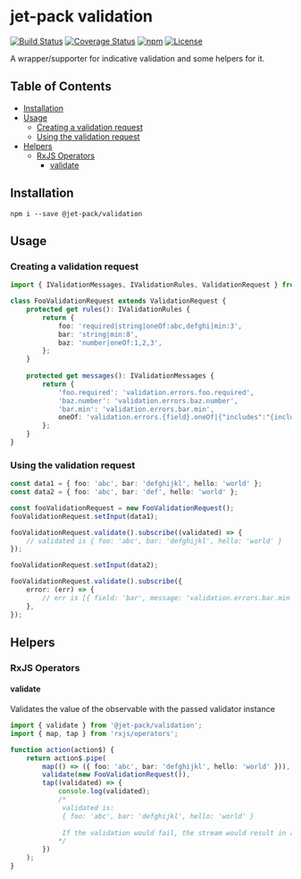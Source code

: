 # jet-pack validation

[![Build Status](https://gitlab.com/bmaximilian/jet-pack/badges/master/pipeline.svg)](https://gitlab.com/bmaximilian/jet-pack/pipelines)
[![Coverage Status](https://gitlab.com/bmaximilian/jet-pack/badges/master/coverage.svg)](https://gitlab.com/bmaximilian/jet-pack/pipelines)
[![npm](https://img.shields.io/npm/v/@jet-pack/service-container.svg)](https://www.npmjs.com/package/@jet-pack/validation)
[![License](https://img.shields.io/github/license/bmaximilian/jet-pack.svg)](https://opensource.org/licenses/MIT)

A wrapper/supporter for indicative validation and some helpers for it.

## Table of Contents

* [Installation](#installation)
* [Usage](#usage)
    * [Creating a validation request](#creating-a-validation-request)
    * [Using the validation request](#using-the-validation-request)
* [Helpers](#helpers)
    * [RxJS Operators](#rxjs-operators)
        * [validate](#validate)

## Installation
```
npm i --save @jet-pack/validation
```

## Usage
### Creating a validation request
```typescript
import { IValidationMessages, IValidationRules, ValidationRequest } from '@jet-pack/validation';

class FooValidationRequest extends ValidationRequest {
    protected get rules(): IValidationRules {
        return {
            foo: 'required|string|oneOf:abc,defghi|min:3',
            bar: 'string|min:8',
            baz: 'number|oneOf:1,2,3',
        };
    }
    
    protected get messages(): IValidationMessages {
        return {
            'foo.required': 'validation.errors.foo.required',
            'baz.number': 'validation.errors.baz.number',
            'bar.min': 'validation.errors.bar.min',
            oneOf: 'validation.errors.{field}.oneOf|{"includes":"{includes}"}'
        };
    }
}
```

### Using the validation request
```typescript
const data1 = { foo: 'abc', bar: 'defghijkl', hello: 'world' };
const data2 = { foo: 'abc', bar: 'def', hello: 'world' };

const fooValidationRequest = new FooValidationRequest();
fooValidationRequest.setInput(data1);

fooValidationRequest.validate().subscribe((validated) => {
    // validated is { foo: 'abc', bar: 'defghijkl', hello: 'world' }
});

fooValidationRequest.setInput(data2);

fooValidationRequest.validate().subscribe({
    error: (err) => {
        // err is [{ field: 'bar', message: 'validation.errors.bar.min', validation: 'min', }]
    },
});
```

## Helpers

### RxJS Operators
#### validate
Validates the value of the observable with the passed validator instance

```typescript
import { validate } from '@jet-pack/validation';
import { map, tap } from 'rxjs/operators';

function action(action$) {
    return action$.pipe(
        map(() => ({ foo: 'abc', bar: 'defghijkl', hello: 'world' })), // just to visualize the source value
        validate(new FooValidationRequest()),
        tap((validated) => {
            console.log(validated);
            /*
             validated is:
             { foo: 'abc', bar: 'defghijkl', hello: 'world' }
             
             If the validation would fail, the stream would result in an error
            */
        })
    );
}
```
